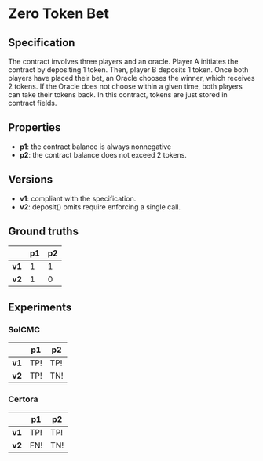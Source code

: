 # Zero Token Bet
## Specification
The contract involves three players and an oracle. Player A initiates the contract by depositing 1 token. Then, player B deposits 1 token. Once both players have placed their bet, an Oracle chooses the winner, which receives 2 tokens. If the Oracle does not choose within a given time, both players can take their tokens back. In this contract, tokens are just stored in contract fields.

## Properties
- **p1**: the contract balance is always nonnegative
- **p2**: the contract balance does not exceed 2 tokens.

## Versions
- **v1**: compliant with the specification.
- **v2**: deposit() omits require enforcing a single call.

## Ground truths
|        | p1  | p2  |
|--------|-----|-----|
| **v1** | 1   | 1   |
| **v2** | 1   | 0   |

## Experiments

### SolCMC
|        | p1  | p2  |
|--------|-----|-----|
| **v1** | TP! | TP! |
| **v2** | TP! | TN! |

### Certora
|        | p1  | p2  |
|--------|-----|-----|
| **v1** | TP! | TP! |
| **v2** | FN! | TN! |